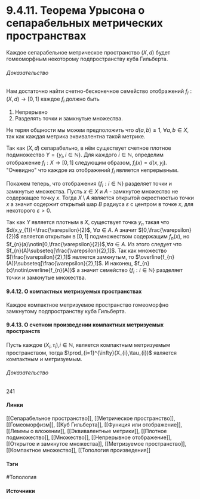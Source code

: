 # 9.4.11. Теорема Урысона о сепарабельных метрических пространствах
Каждое сепарабельное метрическое пространство $(X,d)$ будет гомеоморфным некоторому подпространству куба Гильберта.

###### Доказательство
Нам достаточно найти счетно-бесконечное семейство отображений $f_{i}:(X,d)\to[0,1]$ каждое $f_{i}$ должно быть
1. Непрерывно
2. Разделять точки и замкнутые множества.

Не теряя общности мы можем предположить что $d(a,b)\le1$, $\forall a,b\in X$, так как каждая метрика эквивалентна такой метрике.

Так как $(X,d)$ сепарабельно, в нём существует счетное плотное подмножество $Y=\{y_{i},i\in\mathbb{N}\}$. Для каждого $i\in\mathbb{N}$, определим отображение $f_{i}:X\to[0,1]$ следующим образом, $f_{i}(x)=d(x,y_{i})$. "Очевидно" что каждое из отображений $f_{i}$ является непрерывным.

Покажем теперь, что отображения $\{f_{i}:i\in\mathbb{N}\}$ разделяет точки и замкнутые множества. Пусть $x\in X$ и $A$ - замкнутое множество не содержащее точку $x$. Тогда $X\setminus A$ является открытой окрестностью точки $x$ а значит содержит открытый шар $B$ радиуса $\varepsilon$ с центром в точке $x$, для некоторого $\varepsilon>0$.

Так как $Y$ является плотным в $X$, существует точка $y_{n}$ такая что $d(x,y_{1})<\frac{\varepsilon}{2}$, $\forall a\in A$. А значит $[0,\frac{\varepsilon}{2})$ является открытым в $[0,1]$ подмножеством содержащим $f_{n}(x)$, но $f_{n}(a)\notin[0,\frac{\varepsilon}{2})$,$\forall a\in A$. Из этого следует что $f_{n}(A)\subseteq[\frac{\varepsilon}{2},1]$. Так как множество $[\frac{\varepsilon}{2},1]$ является замкнутым, то $\overline{f_{n}(A)}\subseteq[\frac{\varepsilon}{2},1]$. И наконец, $f_{n}(x)\notin\overline{f_{n}(A)}$ а значит семейство $\{f_{i}:i\in\mathbb{N}\}$ разделяет точки и замкнутые множества.

#### 9.4.12. О компактных метризуемых пространствах
Каждое компактное метризуемое пространство гомеоморфно замкнутому подпространству куба Гильберта.

#### 9.4.13. О счетном произведении компактных метризуемых пространств
Пусть каждое $(X_{i},\tau_{i})$,$i\in\mathbb{N}$, является компактным метризуемым пространством, тогда $\prod_{i=1}^{\infty}(X_{i},\tau_{i})$ является компактным и метризуемым.
###### Доказательство
241
#### Линки
 [[Сепарабельное пространство]],
 [[Метрическое пространство]],
 [[Гомеоморфизм]],
 [[Куб Гильберта]],
 [[Функция или отображение]],
 [[Леммы о вложении]],
 [[Эквивалентные метрики]],
 [[Плотное подмножество]],
 [[Множество]],
 [[Непрерывное отображение]],
 [[Открытое и замкнутое множества]],
 [[Метризуемое пространство]],
 [[Компактное множество]],
 [[Топология произведения]]
#### Тэги
 #Топология 
#### Источники
